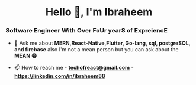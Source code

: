 <h1 align="center">Hello 👋, I'm Ibraheem</h1>
<h3> Software Engineer With Over FoUr yearS of ExpreiencE </h3>

- 💬 Ask me about **MERN,React-Native,Flutter, Go-lang, sql, postgreSQL, and firebase** also I'm not a mean person but you can ask about the **MEAN 😁**

- 📫 How to reach me
                    - **techofreact@gmail.com**
                    - **https://linkedin.com/in/ibraheem88**
